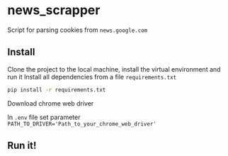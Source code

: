 # news_scrapper
Script for parsing cookies from ```news.google.com```

## Install
Clone the project to the local machine, install the virtual environment and run it
Install all dependencies from a file ```requirements.txt```
```sh
pip install -r requirements.txt
```
Download chrome web driver

In ```.env``` file set parameter ```PATH_TO_DRIVER='Path_to_your_chrome_web_driver'```

## Run it!